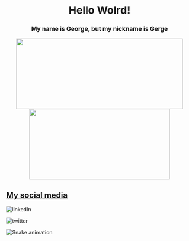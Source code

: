 <h1 align="center">Hello Wolrd!</h1>


<h3 align="center">My name is George, but my nickname is Gerge</h3>

<div align="center" >
  <a href="https://github.com/kawazuke">
  <img width="450em" height="190em" src="https://github-readme-stats.vercel.app/api?username=Kawazuke&show_icons=true&count_private=true&theme=tokyonight" />
  <img width="380em" height="190em" src="https://github-readme-stats.vercel.app/api/top-langs/?username=Kawazuke&layout=compact&count_private=true&theme=tokyonight" />
</div>

<div>
  <h2>My social media</h2>

  <a src="https://www.linkedin.com/in/george-rocha-a5949a251/"><img src="https://img.shields.io/badge/LinkedIn-0077B5?style=for-the-badge&logo=linkedin&logoColor=white" alt="linkedIn"></a>

  <a src="https://twitter.com/reigerge" ><img src="https://img.shields.io/badge/Twitter-1DA1F2?style=for-the-badge&logo=twitter&logoColor=white" alt="twitter"></a>

</div>

![Snake animation](https://github.com/Kawazuke/Kawazuke/blob/output/github-contribution-grid-snake.svg)